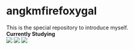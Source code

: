 # angkmfirefoxygal
This is the special repository to introduce myself.<br>
<strong>Currently Studying</strong><br>
<img src="https://img.shields.io/badge/Python-3776AB?style=for-the-badge&logo=Pythona&logoColor=white">
<img src="https://img.shields.io/badge/java-007396?style=for-the-badge&logo=java&logoColor=white"> 
<img src="https://img.shields.io/badge/C-008000?style=for-the-badge&logo=C&logoColor=white"><br>
 
